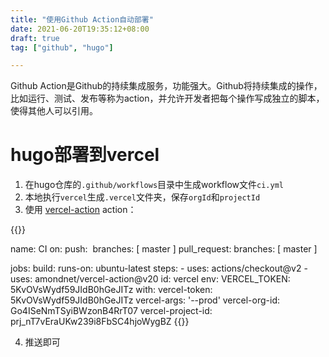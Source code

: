 ```yaml
---
title: "使用Github Action自动部署"
date: 2021-06-20T19:35:12+08:00
draft: true
tag: ["github", "hugo"]

---
```


Github Action是Github的持续集成服务，功能强大。Github将持续集成的操作，比如运行、测试、发布等称为action，并允许开发者把每个操作写成独立的脚本，使得其他人可以引用。

# hugo部署到vercel

1. 在hugo仓库的`.github/workflows`目录中生成workflow文件`ci.yml`
2. 本地执行`vercel`生成`.vercel`文件夹，保存`orgId`和`projectId`
3. 使用  [vercel-action](https://github.com/amondnet/vercel-action) action：

{{<highlight yml>}}

name: CI
on:
  push:
​    branches: [ master ]
  pull_request:
    branches: [ master ]

jobs:
  build:
    runs-on: ubuntu-latest
    steps:
      - uses: actions/checkout@v2
      - uses: amondnet/vercel-action@v20
        id: vercel
        env:
          VERCEL_TOKEN: 5KvOVsWydf59JIdB0hGeJITz
        with:
          vercel-token: 5KvOVsWydf59JIdB0hGeJITz
          vercel-args: '--prod'
          vercel-org-id: Go4ISeNmTSyiBWzonB4RrT07
          vercel-project-id: prj_nT7vEraUKw239i8FbSC4hjoWygBZ
{{</highlight>}}

4. 推送即可
